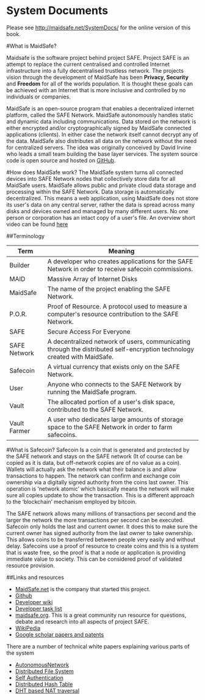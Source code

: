 # System Documents

Please see http://maidsafe.net/SystemDocs/ for the online version of this book.

#What is MaidSafe?

Maidsafe is the software project behind project SAFE. Project SAFE is an attempt to replace the current centralised and controlled Internet infrastructure into a fully decentralised trustless network. The projects vision through the development of MaidSafe has been **Privacy, Security** and **Freedom** for all of the worlds population. It is thought these goals can be achieved with an Internet that is more inclusive and controlled by no individuals or companies. 

MaidSafe is an open-source program that enables a decentralized internet platform, called the SAFE Network. MaidSafe autonomously handles static and dynamic data including communications. Data stored on the network is either encrypted and/or cryptographically signed by MaidSafe connected applications (clients). In either case the network itself cannot decrypt any of the data. MaidSafe also distributes all data on the network without the need for centralized servers. The idea was originally conceived by David Irvine who leads a small team building the base layer services. The system source code is open source and hosted on [GitHub](https://github.com/maidsafe).

#How does MaidSafe work?
The MaidSafe system turns all connected devices into SAFE Network nodes that collectively store data for all MaidSafe users. MaidSafe allows public and private cloud data storage and processing within the SAFE Network. Data storage is automatically decentralized. This means a web application, using MaidSafe does not store its user's data on any central server, rather the data is spread across many disks and devices owned and managed by many different users. No one person or corporation has an intact copy of a user's file. An overview short video can be found [here](https://www.youtube.com/watch?v=RdGH40oUVDY)

##Terminology
 
Term | Meaning
--- | ---
Builder | A developer who creates applications for the SAFE Network in order to receive safecoin commissions.
MAID | Massive Array of Internet Disks
MaidSafe | The name of the project enabling the SAFE Network.
P.O.R. | Proof of Resource. A protocol used to measure a computer's resource contribution to the SAFE Network.
SAFE | Secure Access For Everyone
SAFE Network | A decentralized network of users, communicating through the distributed self-encryption technology created with MaidSafe.
Safecoin | A virtual currency that exists only on the SAFE Network.
User | Anyone who connects to the SAFE Network by running the MaidSafe program.
Vault | The allocated portion of a user's disk space, contributed to the SAFE Network.
Vault Farmer | A user who dedicates large amounts of storage space to the SAFE Network in order to farm safecoins.

#What is Safecoin?
Safecoin Is a coin that is generated and protected by the SAFE network and stays on the SAFE network (It of course can be copied as it is data, but off-network copies are of no value as a coin). Wallets will actually ask the network what their balance is and allow transactions to happen. The network can confirm and exchange coin ownership via a digitally signed authority from the coins last owner. This operation is ‘network atomic’ which basically means the network will make sure all copies update to show the transaction. This is a different approach to the ‘blockchain’ mechanism employed by bitcoin.

The SAFE network allows many millions of transactions per second and the larger the network the more transactions per second can be executed. Safecoin only holds the last and current owner. It does this to make sure the current owner has signed authority from the last owner to take ownership. This allows coins to be transferred between people very easily and without delay.  Safecoins use a proof of resource to create coins and this is a system that is waste free, so the proof is that a node or application is providing immediate value to society. This can be considered proof of validated resource provision.


##Links and resources

* [MaidSafe.net](http://www.maidsafe.net) is the company that started this project.
* [Github](https://github.com/orgs/maidsafe)
* [Developer wiki](https://github.com/maidsafe/MaidSafe/wiki)
* [Developer task list](https://www.pivotaltracker.com/n/projects/852817)
* [maidsafe.org](https//www.maidsafe.org). This is a great community run resource for questions, debate and research into all aspects of project SAFE.
* [WikiPedia](http://en.wikipedia.org/wiki/MaidSafe)
* [Google scholar papers and patents](http://http://scholar.google.co.uk/scholar?hl=en&q=maidsafe)

There are a number of technical white papers explaining various parts of the system

* [AutonomousNetwork](https://github.com/maidsafe/MaidSafe/wiki/unpublished_papers/AutonomousNetwork.pdf?raw=true)
* [Distributed File System ](https://github.com/maidsafe/MaidSafe/wiki/unpublished_papers/MaidSafeDistributedFileSystem.pdf?raw=true)
* [Self Authentication](https://github.com/maidsafe/MaidSafe/wiki/unpublished_papers/SelfAuthentication.pdf?raw=true)
* [Distributed Hash Table](https://github.com/maidsafe/MaidSafe/wiki/unpublished_papers/MaidSafeDistributedHashTable.pdf?raw=true)
* [DHT based NAT traversal](https://github.com/maidsafe/MaidSafe/wiki/unpublished_papers/DHTbasedNATTraversal.pdf?raw=true)

